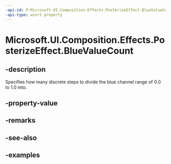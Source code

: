 ```yaml
---
-api-id: P:Microsoft.UI.Composition.Effects.PosterizeEffect.BlueValueCount
-api-type: winrt property
---
```


<!-- Property syntax.
public int BlueValueCount { get;  set; }
-->

# Microsoft.UI.Composition.Effects.PosterizeEffect.BlueValueCount

## -description
Specifies how many discrete steps to divide the blue channel range of 0.0 to 1.0 into.

## -property-value

## -remarks

## -see-also

## -examples

